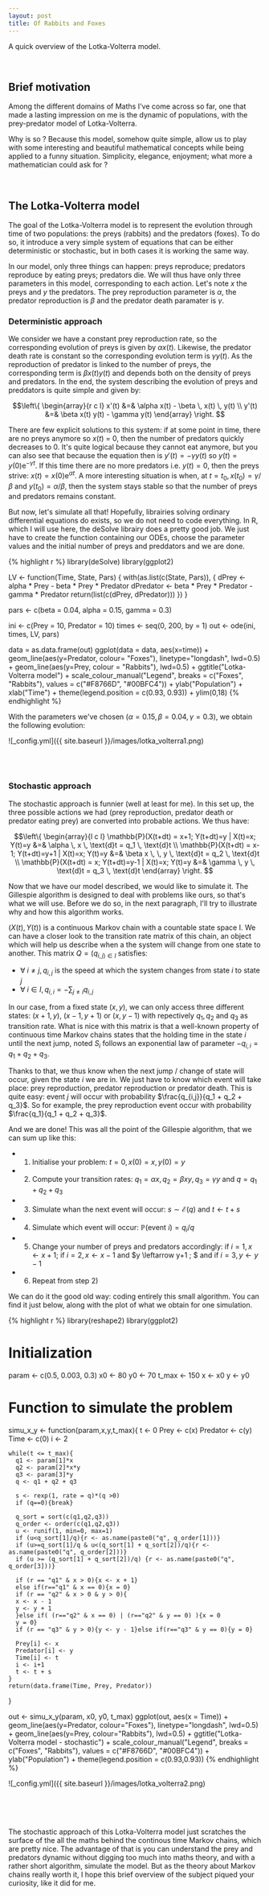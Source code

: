 ```yaml
---
layout: post
title: Of Rabbits and Foxes
---
```


A quick overview of the Lotka-Volterra model.

<br/>

## Brief motivation

Among the different domains of Maths I've come across so far, one that made a lasting impression on me is the dynamic of populations, with the prey-predator model of Lotka-Volterra.

Why is so ? Because this model, somehow quite simple, allow us to play with some interesting and beautiful mathematical concepts while being applied to a funny situation. Simplicity, elegance, enjoyment; what more a mathematician could ask for ?

<br/>

## The Lotka-Volterra model

The goal of the Lotka-Volterra model is to represent the evolution through time of two populations: the preys (rabbits) and the predators (foxes). To do so, it introduce a very simple system of equations that can be either deterministic or stochastic, but in both cases it is working the same way.

In our model, only three things can happen: preys reproduce; predators reproduce by eating preys; predators die. We will thus have only three parameters in this model, corresponding to each action. Let's note $x$ the preys and $y$ the predators. The prey reproduction parameter is $\alpha$, the predator reproduction is $\beta$ and the predator death paramater is $\gamma$.

### Deterministic approach

We consider we have a constant prey reproduction rate, so the corresponding evolution of preys is given by $\alpha x(t)$. Likewise, the predator death rate is constant so the corresponding evolution term is $\gamma y(t)$. As the reproduction of predator is linked to the number of preys, the corresponding term is $\beta x(t) y(t)$ and depends both on the density of preys and predators.
In the end, the system describing the evolution of preys and preddators is quite simple and given by:

$$\left\{
\begin{array}{r c l}
x'(t) &=& \alpha x(t) - \beta \, x(t) \, y(t) \\
y'(t) &=& \beta x(t) y(t) - \gamma y(t)
\end{array}
\right. $$

There are few explicit solutions to this system: if at some point in time, there are no preys anymore so $x(t)$ = 0, then the number of predators quickly decreases to 0. It's quite logical because they cannot eat anymore, but you can also see that because the equation then is $y'(t) = - \gamma y(t)$ so $y(t) = y(0) \text{e}^{-\gamma t}$.
If this time there are no more predators i.e. $y(t) = 0$, then the preys strive: $x(t) = x(0) \text{e}^{\alpha t}$.
A more interesting situation is when, at $t = t_0, x(t_0) = \gamma / \beta$ and $y(t_0) = \alpha / \beta$, then the system stays stable so that the number of preys and predators remains constant.

But now, let's simulate all that! Hopefully, librairies solving ordinary differential equations do exists, so we do not need to code everything. In R, which I will use here, the deSolve librairy does a pretty good job. We just have to create the function containing our ODEs, choose the parameter values and the initial number of preys and preddators and we are done.

{% highlight r %}
library(deSolve)
library(ggplot2)

LV <- function(Time, State, Pars) {
  with(as.list(c(State, Pars)), {
    dPrey        <- alpha * Prey - beta * Prey * Predator
    dPredator    <- beta * Prey * Predator - gamma * Predator
    return(list(c(dPrey, dPredator)))
  })
}

pars  <- c(beta = 0.04, alpha  = 0.15, gamma  = 0.3)

ini  <- c(Prey = 10, Predator = 10)
times <- seq(0, 200, by = 1)
out   <- ode(ini, times, LV, pars)

data = as.data.frame(out)
ggplot(data = data, aes(x=time)) + geom_line(aes(y=Predator, colour= "Foxes"), linetype="longdash", lwd=0.5) +
  geom_line(aes(y=Prey, colour = "Rabbits"), lwd=0.5) + ggtitle("Lotka-Volterra model") +
  scale_colour_manual("Legend", breaks = c("Foxes", "Rabbits"), values = c("#F8766D", "#00BFC4")) + ylab("Population") + xlab("Time") +
  theme(legend.position = c(0.93, 0.93)) + ylim(0,18)
{% endhighlight %}

With the parameters we've chosen ($\alpha = 0.15, \beta = 0.04, \gamma = 0.3$), we obtain the following evolution:


![_config.yml]({{ site.baseurl }}/images/lotka_volterra1.png)


  
<br/>
<br/>

### Stochastic approach

The stochastic approach is funnier (well at least for me). In this set up, the three possible actions we had (prey reproduction, predator death or predator eating prey) are converted into probable actions. We thus have:

$$\left\{
\begin{array}{l c l}
\mathbb{P}(X(t+dt) = x+1; Y(t+dt)=y | X(t)=x; Y(t)=y &=& \alpha \, x \, \text{d}t = q_1 \, \text{d}t \\
\mathbb{P}(X(t+dt) = x-1; Y(t+dt)=y+1 | X(t)=x; Y(t)=y &=& \beta x \, \, y \, \text{d}t = q_2 \, \text{d}t \\
\mathbb{P}(X(t+dt) = x; Y(t+dt)=y-1 | X(t)=x; Y(t)=y &=& \gamma \, y \, \text{d}t = q_3 \, \text{d}t
\end{array}
\right. $$

Now that we have our model described, we would like to simulate it. The Gillespie algorithm is designed to deal with problems like ours, so that's what we will use. Before we do so, in the next paragraph, I'll try to illustrate why and how this algorithm works.

$(X(t), Y(t))$ is a continuous Markov chain with a countable state space I. We can have a closer look to the transition rate matrix of this chain, an object which will help us describe when a the system will change from one state to another. This matrix $Q = (q_{i,j) \in I}$ satisfies:

- $\forall \; i \neq j, q_{i,j}$ is the speed at which the system changes from state $i$ to state $j$
- $\forall \; i \in I, q_{i,i} = - \sum_{j \neq i} q_{i,j}$

In our case, from a fixed state $(x, y)$, we can only access three different states: $(x+1, y)$, $(x-1, y+1)$ or $(x, y-1)$ with repectively $q_1, q_2$ and $q_3$ as transition rate. What is nice with this matrix is that a well-known property of continuous time Markov chains states that the holding time in the state $i$ until the next jump, noted $S_{i}$ follows an exponential law of parameter $-q_{i,i} = q_1 + q_2 + q_3$.

Thanks to that, we thus know when the next jump / change of state will occur, given the state $i$ we are in. We just have to know which event will take place: prey reproduction, predator reproduction or predator death. This is quite easy: event $j$ will occur with probability $\frac{q_{i,j}}{q_1 + q_2 + q_3}$. So for example, the prey reproduction event occur with probability $\frac{q_1}{q_1 + q_2 + q_3}$.

And we are done! This was all the point of the Gillespie algorithm, that we can sum up like this:

- 1) Initialise your problem: $t=0, \, x(0) = x, \, y(0) = y$
- 2) Compute your transition rates: $q_1 = \alpha x, \, q_2 = \beta x y, \, q_3 = \gamma y$ and $q = q_1 + q_2 + q_3$
- 3) Simulate whan the next event will occur: $s \sim \mathcal{E}(q)$ and $t \leftarrow t + s$
- 4) Simulate which event will occur: $\mathbb{P}(\text{event } i) = q_i / q$
- 5) Change your number of preys and predators accordingly: if $i = 1, x \leftarrow x + 1 ;$ if $i = 2, x \leftarrow x-1$ and $y \leftarrow y+1 ; $ and if $i = 3, y \leftarrow y-1$
- 6) Repeat from step 2)

We can do it the good old way: coding entirely this small algorithm. You can find it just below, along with the plot of what we obtain for one simulation.  

{% highlight r %}
library(reshape2)
library(ggplot2)

# Initialization
param <- c(0.5, 0.003, 0.3)
x0 <- 80
y0 <- 70
t_max <- 150
x <- x0
y <- y0

# Function to simulate the problem
simu_x_y <- function(param,x,y,t_max){
  t <- 0
  Prey <- c(x)
  Predator <- c(y)
  Time <- c(0)
  i <- 2
  
    while(t <= t_max){
      q1 <- param[1]*x
      q2 <- param[2]*x*y
      q3 <- param[3]*y
      q <- q1 + q2 + q3
        
      s <- rexp(1, rate = q)*(q >0)
      if (q==0){break}

      q_sort = sort(c(q1,q2,q3))
      q_order <- order(c(q1,q2,q3))
      u <- runif(1, min=0, max=1)
      if (u<q_sort[1]/q){r <- as.name(paste0("q", q_order[1]))}
      if (u>=q_sort[1]/q & u<(q_sort[1] + q_sort[2])/q){r <- as.name(paste0("q", q_order[2]))}
      if (u >= (q_sort[1] + q_sort[2])/q) {r <- as.name(paste0("q", q_order[3]))}
    
      if (r == "q1" & x > 0){x <- x + 1}
      else if(r=="q1" & x == 0){x = 0}
      if (r == "q2" & x > 0 & y > 0){
      x <- x - 1
      y <- y + 1
      }else if( (r=="q2" & x == 0) | (r=="q2" & y == 0) ){x = 0
      y = 0}
      if (r == "q3" & y > 0){y <- y - 1}else if(r=="q3" & y == 0){y = 0}
    
      Prey[i] <- x
      Predator[i] <- y
      Time[i] <- t
      i <- i+1
      t <- t + s
    }
    return(data.frame(Time, Prey, Predator))
  }

out <- simu_x_y(param, x0, y0, t_max)
ggplot(out, aes(x = Time)) + geom_line(aes(y=Predator, colour="Foxes"), linetype="longdash", lwd=0.5) +
  geom_line(aes(y=Prey, colour="Rabbits"), lwd=0.5) + ggtitle("Lotka-Volterra model - stochastic") +
  scale_colour_manual("Legend", breaks = c("Foxes", "Rabbits"), values = c("#F8766D", "#00BFC4")) + ylab("Population") +
  theme(legend.position = c(0.93,0.93))
{% endhighlight %}

![_config.yml]({{ site.baseurl }}/images/lotka_volterra2.png)
  

  
<br/>
<br/>
<br/>

The stochastic approach of this Lotka-Volterra model just scratches the surface of the all the maths behind the continous time Markov chains, which are pretty nice. The advantage of that is you can understand the prey and predators dynamic without digging too much into maths theory, and with a rather short algorithm, simulate the model. But as the theory about Markov chains really worth it, I hope this brief overview of the subject piqued your curiosity, like it did for me.


